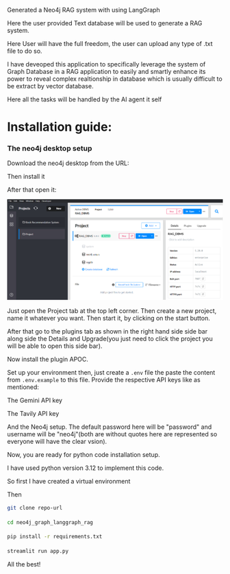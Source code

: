 Generated a Neo4j RAG system with using LangGraph

Here the user provided Text database will be used to generate a RAG system.

Here User will have the full freedom, the user can upload any type of .txt file to do so.

I have deveoped this application to specifically leverage the system of Graph Database in a RAG application to easily and smartly enhance its power to reveal complex realtionship in database which is usually difficult to be extract by vector database.

Here all the tasks will be handled by the AI agent it self

# Installation guide:

### The neo4j desktop setup

Download the neo4j desktop from the URL:

Then install it

After that open it:

![1748117127706](image/Readme/1748117127706.png)

Just open the Project tab at the top left corner. Then create a new project, name it whatever you want. Then start it, by clicking on the start button.

After that go to the plugins tab as shown in the right hand side side bar along side the Details and Upgrade(you just need to click the project you will be able to open this side bar).

Now install the plugin APOC.

Set up your environment then, just create a `.env` file the paste the content from `.env.example` to this file. Provide the respective API keys like as mentioned:

The Gemini API key

The Tavily API key

And the Neo4j setup. The default password here will be "password" and username will be "neo4j"(both are without quotes here are represented so everyone will have the clear vsion).

Now, you are ready for python code installation setup.

I have used python version 3.12 to implement this code.

So first I have created a virtual environment

Then

```bash
git clone repo-url

cd neo4j_graph_langgraph_rag

pip install -r requirements.txt

streamlit run app.py
```

All the best!

